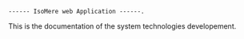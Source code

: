     ------ IsoMere web Application ------.
This is the documentation of the system technologies developement.